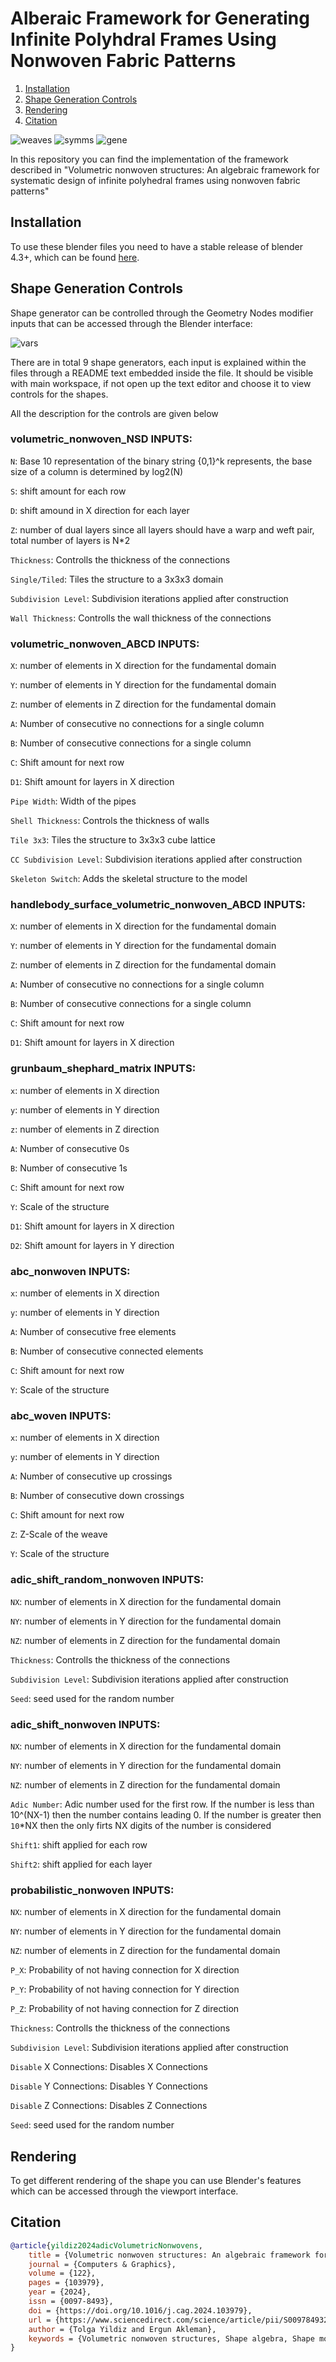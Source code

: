 # Alberaic Framework for Generating Infinite Polyhdral Frames Using Nonwoven Fabric Patterns

1. [Installation](#installation)
2. [Shape Generation Controls](#shape-generation-controls)
3. [Rendering](#rendering)
4. [Citation](#citation)

![weaves](./images/planar_representation.jpg)
![symms](./images/vol_nonwoven.jpg)
![gene](./images/generalize_nonwoven.png)

In this repository you can find the implementation of the framework described in "Volumetric nonwoven structures: An algebraic framework for systematic design of infinite polyhedral frames using nonwoven fabric patterns"

## Installation

To use these blender files you need to have a stable release of blender 4.3+, which can be found [here](https://builder.blender.org/download/daily/).

## Shape Generation Controls

Shape generator can be controlled through the Geometry Nodes modifier inputs that can be accessed through the Blender interface:

![vars](./images/controls.png)

There are in total 9 shape generators, each input is explained within the files through a README text embedded inside the file. It should be visible with main workspace, if not open up the text editor and choose it to view controls for the shapes.

All the description for the controls are given below

### volumetric_nonwoven_NSD INPUTS:
```N```: Base 10 representation of the binary string {0,1}^k represents, the base size of a column is determined by log2(N)

```S```: shift amount for each row

```D```: shift amound in X direction for each layer

```Z```: number of dual layers since all layers should have a warp and weft pair, total number of layers is N*2

```Thickness```: Controlls the thickness of the connections

```Single/Tiled```: Tiles the structure to a 3x3x3 domain

```Subdivision Level```: Subdivision iterations applied after construction

```Wall Thickness```: Controlls the wall thickness of the connections

    
### volumetric_nonwoven_ABCD INPUTS:
```X```: 
    number of elements in X direction for the fundamental domain

```Y```: number of elements in Y direction for the fundamental domain

```Z```: number of elements in Z direction for the fundamental domain

```A```: Number of consecutive no connections for a single column

```B```: Number of consecutive connections for a single column

```C```: Shift amount for next row

```D1```: Shift amount for layers in X direction

```Pipe Width```: Width of the pipes

```Shell Thickness```: Controls the thickness of walls

```Tile 3x3```: Tiles the structure to 3x3x3 cube lattice

```CC Subdivision Level```: Subdivision iterations applied after construction

```Skeleton Switch```: Adds the skeletal structure to the model
    
### handlebody_surface_volumetric_nonwoven_ABCD INPUTS:
```X```: number of elements in X direction for the fundamental domain

```Y```: number of elements in Y direction for the fundamental domain

```Z```: number of elements in Z direction for the fundamental domain

```A```: Number of consecutive no connections for a single column

```B```: Number of consecutive connections for a single column

```C```: Shift amount for next row

```D1```: Shift amount for layers in X direction

### grunbaum_shephard_matrix INPUTS:
```x```: number of elements in X direction

```y```: number of elements in Y direction 

```z```: number of elements in Z direction 

```A```: Number of consecutive 0s

```B```: Number of consecutive 1s

```C```: Shift amount for next row

```Y```: Scale of the structure

```D1```: Shift amount for layers in X direction

```D2```: Shift amount for layers in Y direction
    
### abc_nonwoven INPUTS:
```x```: number of elements in X direction 

```y```: number of elements in Y direction 

```A```: Number of consecutive free elements

```B```: Number of consecutive connected elements

```C```: Shift amount for next row

```Y```: Scale of the structure
    
### abc_woven INPUTS:
```x```: number of elements in X direction 

```y```: number of elements in Y direction 

```A```: Number of consecutive up crossings

```B```: Number of consecutive down crossings

```C```: Shift amount for next row

```Z```: Z-Scale of the weave

```Y```: Scale of the structure

### adic_shift_random_nonwoven INPUTS:
```NX```: number of elements in X direction for the fundamental domain

```NY```: number of elements in Y direction for the fundamental domain

```NZ```: number of elements in Z direction for the fundamental domain

```Thickness```: Controlls the thickness of the connections

```Subdivision Level```: Subdivision iterations applied after construction

```Seed```: seed used for the random number
    
### adic_shift_nonwoven INPUTS:
```NX```: number of elements in X direction for the fundamental domain

```NY```: number of elements in Y direction for the fundamental domain

```NZ```: number of elements in Z direction for the fundamental domain

```Adic Number```: Adic number used for the first row. If the number is less than 10^(NX-1) then the number contains leading 0. If the number is greater then ```10```*NX then the only firts NX digits of the number is considered

```Shift1```: shift applied for each row

```Shift2```: shift applied for each layer
    
### probabilistic_nonwoven INPUTS:
```NX```: number of elements in X direction for the fundamental domain

```NY```: number of elements in Y direction for the fundamental domain

```NZ```: number of elements in Z direction for the fundamental domain

```P_X```: Probability of not having connection for X direction

```P_Y```: Probability of not having connection for Y direction

```P_Z```: Probability of not having connection for Z direction

```Thickness```: Controlls the thickness of the connections

```Subdivision Level```: Subdivision iterations applied after construction

```Disable``` X Connections: Disables X Connections

```Disable``` Y Connections: Disables Y Connections

```Disable``` Z Connections: Disables Z Connections

```Seed```: seed used for the random number


## Rendering

To get different rendering of the shape you can use Blender's features which can be accessed through the viewport interface.

## Citation

```bibtex
@article{yildiz2024adicVolumetricNonwovens,
    title = {Volumetric nonwoven structures: An algebraic framework for systematic design of infinite polyhedral frames using nonwoven fabric patterns},
    journal = {Computers & Graphics},
    volume = {122},
    pages = {103979},
    year = {2024},
    issn = {0097-8493},
    doi = {https://doi.org/10.1016/j.cag.2024.103979},
    url = {https://www.sciencedirect.com/science/article/pii/S0097849324001146},
    author = {Tolga Yildiz and Ergun Akleman},
    keywords = {Volumetric nonwoven structures, Shape algebra, Shape modeling and design, P-adic numbers}
}
```